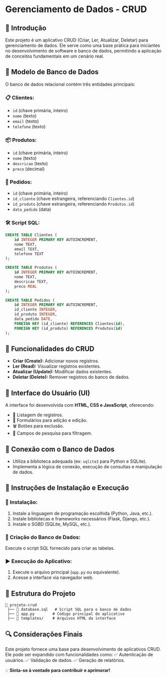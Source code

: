 # Gerenciamento de Dados - CRUD

## 📌 Introdução

Este projeto é um aplicativo CRUD (Criar, Ler, Atualizar, Deletar) para gerenciamento de dados. Ele serve como uma base prática para iniciantes no desenvolvimento de software e banco de dados, permitindo a aplicação de conceitos fundamentais em um cenário real.

## 📂 Modelo de Banco de Dados

O banco de dados relacional contém três entidades principais:

### 📋 Clientes:
- `id` (chave primária, inteiro)
- `nome` (texto)
- `email` (texto)
- `telefone` (texto)

### 📦 Produtos:
- `id` (chave primária, inteiro)
- `nome` (texto)
- `descricao` (texto)
- `preco` (decimal)

### 📑 Pedidos:
- `id` (chave primária, inteiro)
- `id_cliente` (chave estrangeira, referenciando `Clientes.id`)
- `id_produto` (chave estrangeira, referenciando `Produtos.id`)
- `data_pedido` (data)

### 🛠 Script SQL:
```sql
CREATE TABLE Clientes (
    id INTEGER PRIMARY KEY AUTOINCREMENT,
    nome TEXT,
    email TEXT,
    telefone TEXT
);

CREATE TABLE Produtos (
    id INTEGER PRIMARY KEY AUTOINCREMENT,
    nome TEXT,
    descricao TEXT,
    preco REAL
);

CREATE TABLE Pedidos (
    id INTEGER PRIMARY KEY AUTOINCREMENT,
    id_cliente INTEGER,
    id_produto INTEGER,
    data_pedido DATE,
    FOREIGN KEY (id_cliente) REFERENCES Clientes(id),
    FOREIGN KEY (id_produto) REFERENCES Produtos(id)
);
```

## 🔄 Funcionalidades do CRUD

- **Criar (Create):** Adicionar novos registros.
- **Ler (Read):** Visualizar registros existentes.
- **Atualizar (Update):** Modificar dados existentes.
- **Deletar (Delete):** Remover registros do banco de dados.

## 🎨 Interface do Usuário (UI)

A interface foi desenvolvida com **HTML, CSS e JavaScript**, oferecendo:
- 📄 Listagem de registros.
- 📝 Formulários para adição e edição.
- 🗑️ Botões para exclusão.
- 🔎 Campos de pesquisa para filtragem.

## 🔗 Conexão com o Banco de Dados

- Utiliza a biblioteca adequada (ex: `sqlite3` para Python e SQLite).
- Implementa a lógica de conexão, execução de consultas e manipulação de dados.

## 🚀 Instruções de Instalação e Execução

### 🔧 Instalação:
1. Instale a linguagem de programação escolhida (Python, Java, etc.).
2. Instale bibliotecas e frameworks necessários (Flask, Django, etc.).
3. Instale o SGBD (SQLite, MySQL, etc.).

### 📂 Criação do Banco de Dados:
Execute o script SQL fornecido para criar as tabelas.

### ▶️ Execução do Aplicativo:
1. Execute o arquivo principal (`app.py` ou equivalente).
2. Acesse a interface via navegador web.

## 📁 Estrutura do Projeto

```
📂 projeto-crud
 ├── 📜 database.sql   # Script SQL para o banco de dados
 ├── 📜 app.py        # Código principal do aplicativo
 ├── 📂 templates/    # Arquivos HTML da interface
```

## 🔍 Considerações Finais

Este projeto fornece uma base para desenvolvimento de aplicativos CRUD. Ele pode ser expandido com funcionalidades como:
✅ Autenticação de usuários.
✅ Validação de dados.
✅ Geração de relatórios.

💡 **Sinta-se à vontade para contribuir e aprimorar!**
